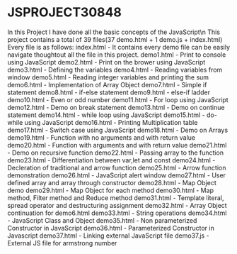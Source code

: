 # JSPROJECT30848
In this Project I have done all the basic concepts of the JavaScript\n
This project contains a total of 39 files(37 demo.html + 1 demo.js + index.html)
Every file is as follows:
index.html - It contains every demo file can be easily navigate thoughtout all the file in this project.
demo1.html - Print to console using JavaScript
demo2.html - Print on the brower using JavaScript
demo3.html - Defining the variables
demo4.html - Reading variables from window
demo5.html - Reading integer variables and printing the sum
demo6.html - Implementation of Array Object
demo7.html - Simple if statement
demo8.html - if-else statement
demo9.html - else-if ladder
demo10.html - Even or odd number
demo11.html - For loop using JavaScript
demo12.html - Demo on break statement
demo13.html - Demo on continue statement
demo14.html - while loop using JavaScript
demo15.html - do-while using JavaScript
demo16.html - Printing Multiplication table
demo17.html - Switch case using JavaScript
demo18.html - Demo on Arrays
demo19.html - Function with no arguments and with return value
demo20.html - Function with arguments and with return value
demo21.html - Demo on recursive function
demo22.html - Passing array to the function
demo23.html - Differentiation between var,let and const
demo24.html - Decleration of traditional and arrow function
demo25.html - Arrow function demonstration
demo26.html - JavaScript alert window
demo27.html - User defined array and array through constructor
demo28.html - Map Object demo
demo29.html - Map Object for each method
demo30.html - Map method, Filter method and Reduce method
demo31.html - Template literal, spread operator and destructuring assignment
demo32.html - Array Object continuation for demo6.html
demo33.html - String operations
demo34.html - JavaScript Class and Object
demo35.html - Non parameterized Constructor in JavaScript
demo36.html - Parameterized Constructor in Javascript
demo37.html - Linking external JavaScript file
demo37.js - External JS file for armstrong number
